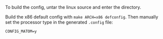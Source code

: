 To build the config, untar the linux source and enter the directory.

Build the x86 default config with `make ARCH=x86 defconfig`. Then manually set the processor type in the generated `.config` file:
```
CONFIG_MATOM=y
```
